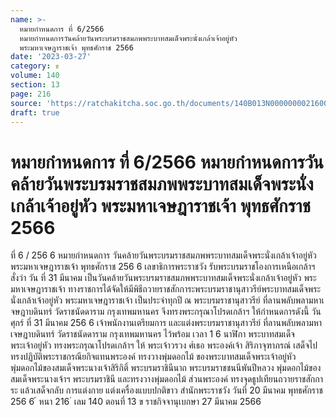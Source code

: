 ```yaml
---
name: >-
  หมายกำหนดการ ที่ 6/2566
  หมายกำหนดการวันคล้ายวันพระบรมราชสมภพพระบาทสมเด็จพระนั่งเกล้าเจ้าอยู่หัว
  พระมหาเจษฎาราชเจ้า พุทธศักราช 2566
date: '2023-03-27'
category: ข
volume: 140
section: 13
page: 216
source: 'https://ratchakitcha.soc.go.th/documents/140B013N0000000021600.pdf'
draft: true
---
```


# หมายกำหนดการ ที่ 6/2566 หมายกำหนดการวันคล้ายวันพระบรมราชสมภพพระบาทสมเด็จพระนั่งเกล้าเจ้าอยู่หัว พระมหาเจษฎาราชเจ้า พุทธศักราช 2566

ที่ 6 / 256 6 หมายกำหนดการ วันคล้ายวันพระบรมราชสมภพพระบาทสมเด็จพระนั่งเกล้าเจ้าอยู่หัว พระมหาเจษฎาราชเจ้า พุทธศักราช 256 6 เลขาธิการพระราชวัง รับพระบรมราชโองการเหนือเกล้าฯ สั่งว่า วัน ที่ 31 มีนาคม เป็นวันคล้ายวันพระบรมราชสมภพพระบาทสมเด็จพระนั่งเกล้าเจ้าอยู่หัว พระมหาเจษฎาราชเจ้า ทางราชการได้จัดให้มีพิธีถวายราชสักการะพระบรมราชานุสาวรีย์พระบาทสมเด็จพระนั่งเกล้าเจ้าอยู่หัว พระมหาเจษฎาราชเจ้า เป็นประจำทุกปี ณ พระบรมราชานุสาวรีย์ ที่ลานพลับพลามหาเ จษฎาบดินทร์ วัดราชนัดดาราม กรุงเทพมหานคร จึงทรงพระกรุณาโปรดเกล้าฯ ให้กำหนดการดังนี้ วัน ศุกร์ ที่ 31 มีนาคม 256 6 เจ้าพนักงานเตรียมการ และแต่งพระบรมราชานุสาวรีย์ ที่ลานพลับพลามหาเจษฎาบดินทร์ วัดราชนัดดาราม กรุงเทพมหานคร ไว้พร้อม เวลา 1 6 นาฬิกา พระบาทสมเด็จพระเจ้าอยู่หัว ทรงพระกรุณาโปรดเกล้าฯ ให้ พระเจ้าวรวง ศ์เธอ พระองค์เจ้า สิริภาจุฑาภรณ์ เสด็จไปทรงปฏิบัติพระราชกรณียกิจแทนพระองค์ ทรงวางพุ่มดอกไม้ ของพระบาทสมเด็จพระเจ้าอยู่หัว พุ่มดอกไม้ของสมเด็จพระนางเจ้าสิริกิติ์ พระบรมราชินีนาถ พระบรมราชชนนีพันปีหลวง พุ่มดอกไม้ของสมเด็จพระนางเจ้าฯ พระบรมราชินี และทรงวางพุ่มดอกไม้ ส่วนพระองค์ ทรงจุดธูปเทียนถวายราชสักการะ แล้วเสด็จกลับ การแต่งกาย แต่งเครื่องแบบปกติขาว สำนักพระราชวัง วันที่ 20 มีนาคม พุทธศักราช 256 6 ้ หนา 216 ่ เลม 140 ตอนที่ 13 ข ราชกิจจานุเบกษา 27 มีนาคม 2566
